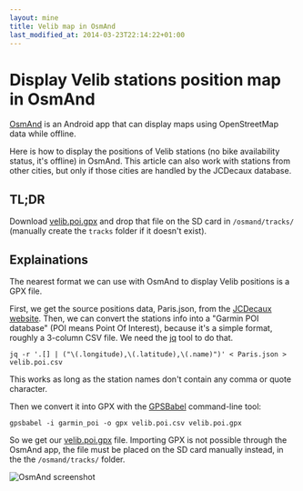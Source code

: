 ```yaml
---
layout: mine
title: Velib map in OsmAnd
last_modified_at: 2014-03-23T22:14:22+01:00
---
```


# Display Velib stations position map in OsmAnd #

[OsmAnd](http://osmand.net/) is an Android app that can display maps using OpenStreetMap data while offline.

Here is how to display the positions of Velib stations (no bike availability status, it's offline) in OsmAnd. This article can also work with stations from other cities, but only if those cities are handled by the JCDecaux database.

## TL;DR ##

Download [velib.poi.gpx](velib.poi.gpx) and drop that file on the SD card in `/osmand/tracks/` (manually create the `tracks` folder if it doesn't exist).

## Explainations ##

The nearest format we can use with OsmAnd to display Velib positions is a GPX file.

First, we get the source positions data, Paris.json, from the [JCDecaux website](https://developer.jcdecaux.com/#/opendata/vls?page=static). Then, we can convert the stations info into a "Garmin POI database" (POI means Point Of Interest), because it's a simple format, roughly a 3-column CSV file. We need the [jq](http://stedolan.github.io/jq/) tool to do that.

```
jq -r '.[] | ("\(.longitude),\(.latitude),\(.name)")' < Paris.json > velib.poi.csv
```

This works as long as the station names don't contain any comma or quote character.

Then we convert it into GPX with the [GPSBabel](http://www.gpsbabel.org/) command-line tool:

```
gpsbabel -i garmin_poi -o gpx velib.poi.csv velib.poi.gpx
```

So we get our [velib.poi.gpx](velib.poi.gpx) file. Importing GPX is not possible through the OsmAnd app, the file must be placed on the SD card manually instead, in the the `/osmand/tracks/` folder.

![OsmAnd screenshot](velib-gpx.jpg)
